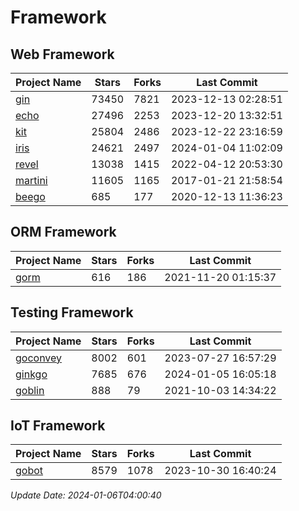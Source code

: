 # Framework

## Web Framework
| Project Name | Stars | Forks | Last Commit |
| ------------ | ----- | ----- | ----------- |
| [gin](https://github.com/gin-gonic/gin) | 73450 | 7821 | 2023-12-13 02:28:51 |
| [echo](https://github.com/labstack/echo) | 27496 | 2253 | 2023-12-20 13:32:51 |
| [kit](https://github.com/go-kit/kit) | 25804 | 2486 | 2023-12-22 23:16:59 |
| [iris](https://github.com/kataras/iris) | 24621 | 2497 | 2024-01-04 11:02:09 |
| [revel](https://github.com/revel/revel) | 13038 | 1415 | 2022-04-12 20:53:30 |
| [martini](https://github.com/go-martini/martini) | 11605 | 1165 | 2017-01-21 21:58:54 |
| [beego](https://github.com/astaxie/beego) | 685 | 177 | 2020-12-13 11:36:23 |

## ORM Framework
| Project Name | Stars | Forks | Last Commit |
| ------------ | ----- | ----- | ----------- |
| [gorm](https://github.com/jinzhu/gorm) | 616 | 186 | 2021-11-20 01:15:37 |

## Testing Framework
| Project Name | Stars | Forks | Last Commit |
| ------------ | ----- | ----- | ----------- |
| [goconvey](https://github.com/smartystreets/goconvey) | 8002 | 601 | 2023-07-27 16:57:29 |
| [ginkgo](https://github.com/onsi/ginkgo) | 7685 | 676 | 2024-01-05 16:05:18 |
| [goblin](https://github.com/franela/goblin) | 888 | 79 | 2021-10-03 14:34:22 |

## IoT Framework
| Project Name | Stars | Forks | Last Commit |
| ------------ | ----- | ----- | ----------- |
| [gobot](https://github.com/hybridgroup/gobot) | 8579 | 1078 | 2023-10-30 16:40:24 |

*Update Date: 2024-01-06T04:00:40*